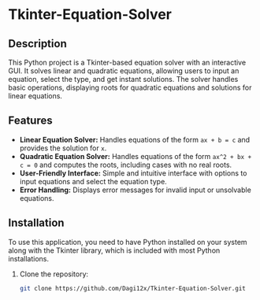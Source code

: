 # Tkinter-Equation-Solver

## Description

This Python project is a Tkinter-based equation solver with an interactive GUI. It solves linear and quadratic equations, allowing users to input an equation, select the type, and get instant solutions. The solver handles basic operations, displaying roots for quadratic equations and solutions for linear equations.

## Features

- **Linear Equation Solver:** Handles equations of the form `ax + b = c` and provides the solution for `x`.
- **Quadratic Equation Solver:** Handles equations of the form `ax^2 + bx + c = 0` and computes the roots, including cases with no real roots.
- **User-Friendly Interface:** Simple and intuitive interface with options to input equations and select the equation type.
- **Error Handling:** Displays error messages for invalid input or unsolvable equations.

## Installation

To use this application, you need to have Python installed on your system along with the Tkinter library, which is included with most Python installations.

1. Clone the repository:
   ```bash
   git clone https://github.com/Dagi12x/Tkinter-Equation-Solver.git


